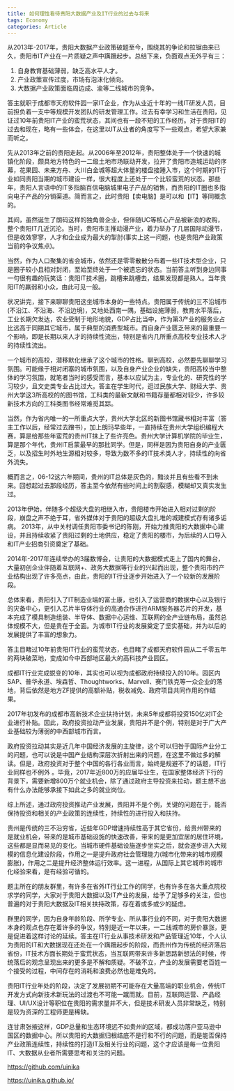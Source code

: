 ```yaml
---
title: 如何理性看待贵阳大数据产业及IT行业的过去与将来
tags: Economy
categories: Article
---
```


从2013年-2017年，贵阳大数据产业政策破题至今，围绕其的争论和拉锯由来已久，贵阳市IT产业在一片质疑之声中蹒跚起步。总结下来，负面观点无外乎有三：
1. 自身教育基础薄弱，缺乏高水平人才。
2. 产业政策宣传过度，市场有泡沫化倾向。
3. 大数据产业政策面临周边成、渝等二线城市的竞争。

<!-- more -->

答主就职于成都市天府软件园一家IT企业，作为从业近十年的一线IT研发人员，目前担负着一支中等规模开发团队的研发管理工作。过去有幸学习和生活在贵阳，见证过10年前贵阳IT产业的蛮荒状态，其间也有一段不短的工作经历。对于贵阳IT的过去和现在，略有一些体会，在这里以IT从业者的角度写下一些观点，希望大家兼而听之。

先从2013年之前的贵阳走起。从2006年至2012年，贵阳整体处于一个快速的城镇化阶段，颇具地方特色的一二级土地市场联动开发，拉开了贵阳市造城运动的序幕，花果园、未来方舟、大川白金城等超大体量的楼盘接踵入市，这个时期的IT行业如同贵阳当期的城市建设一样，很大程度上还处于一个比较蛮荒的状态。那些年，贵阳人言语中的IT多指脑百信电脑城里电子产品的销售，而贵阳的IT圈也多指向电子产品的分销渠道。简而言之，此时贵阳【卖电脑】是可以和【IT】等同概念的。

其间，虽然诞生了朗码这样的独角兽企业，但伴随UC等核心产品被新浪的收购，整个贵阳IT几近沉沦。当时，贵阳市主推动漫产业，着力举办了几届国际动漫节，但是收效寥寥，人才和企业成为最大的掣肘(事实上这一问题，也是贵阳产业政策当前的争议焦点)。

当然，作为人口聚集的省会城市，依然还是零零散散分布着一些IT技术型企业，只是圈子较小且相对封闭，至始至终处于一个被遗忘的状态。当前答主听到身边同事一句很有趣的玩笑话：贵阳IT技术圈，跳槽来跳槽去，结果发现都是熟人。当年贵阳IT的羸弱和小众，由此可见一般。

状况讲完，接下来聊聊贵阳这坐城市本身的一些特点。贵阳属于传统的三不沿城市(不沿江、不沿海、不沿边境)，又地处西南一隅，基础设施薄弱，教育水平落后，工业长期欠发达，农业受制于地形地貌，GDP占比当中，作为第3产业的服务业占比远高于同期其它城市，属于典型的消费型城市。而自身产业匮乏带来的最重要一个影响，即是长期以来人才的持续性流出，特别是省内几所重点高校专业技术人才的持续性流出。

一个城市的高校，潜移默化继承了这个城市的性格。聊到高校，必然要先聊聊学习氛围。可能缘于相对闭塞的城市氛围，以及自身产业企业的缺失，贵阳高校当中整体的学习氛围，就笔者当时的感受而言，基本以应试为主，专业化的、研究性的学习较少，且文史类专业占比过大。答主在学生时代，逛过民族大学、财经大学、贵州大学这3所高校的的图书馆，工科类的最新文献和书籍存量都相对较少，许多较新技术方向的工科类图书经常难觅其踪。

当然，作为省内唯一的一所重点大学，贵州大学北区的新图书馆藏书相对丰富（答主工作以后，经常过去蹭书），加上朗玛早些年，一直持续在贵州大学组织编程大赛，算是给那些年蛮荒的贵州IT抹上了些许亮色。贵州大学计算机学院的毕业生，算是那个年代，贵州IT启蒙最早的那批同学。但是，同样是因为贵阳自身的产业匮乏，以及招生时外地生源相对较多，导致为数不多的IT技术类人才，持续性的向省外流失。

概而言之，06-12这六年期间，贵州的IT总体是灰色的，黯淡并且有些看不到未来。回想起过去那段经历，答主至今依然有些时间上的割裂感，模糊却又真实发生过。

2013年伊始，伴随多个超级大盘的相继入市，贵阳楼市开始进入相对过剩的阶段，崩盘之声不绝于耳，省外媒体对于贵阳的超级大盘扎堆的城建模式存有诸多诟病。 2013年，从中关村调任贵阳市委书记的陈刚，开始力推贵阳的大数据中心建设，并且持续收紧了贵阳过剩的土地供应，稳定了贵阳的楼市，为后续的人口导入和IT产业招商引资奠定了基础。

2014年-2017年连续举办的3届数博会，让贵阳的大数据模式走上了国内的舞台，大量初创企业伴随着互联网+、政务大数据等行业的兴起而出现，整个贵阳市的产业结构出现了许多亮点，由此，贵阳的IT行业逐步开始进入了一个较新的发展阶段。

总体来看，贵阳引入了IT制造业端的富士康，也引入了运营商的数据中心以及银行的灾备中心，更引入芯片半导体行业的高通合作进行ARM服务器芯片的开发，基本完成了模具制造组装、半导体、数据中心运维、互联网的全产业链布局，虽然总体规模不大，但是贵在于全面。为城市IT行业的发展奠定了坚实基础，并为以后的发展提供了丰富的想象力。

答主目睹过10年前贵阳IT行业的蛮荒状态，也目睹了成都天府软件园从二千零五年的两块破菜地，变成如今中西部地区最大的高科技产业园区。

成都IT行业完成蜕变的10年，其实也可以视为成都政府持续投入的10年。园区内SAP、普华永道、埃森哲、Thoughtworks、Marvell、赛门铁克等一众企业的落地，背后依然是地方ZF提供的高额补贴，税收减免、政府项目共同作用的作结果。

2017年初发布的成都市高新技术企业扶持计划，未来5年成都将投资150亿对IT企业进行补贴。因此，政府投资拉动产业发展，贵阳并不是个例，特别是对于广大产业基础较为薄弱的中西部城市而言。

政府投资拉动其实是近几年中国经济发展的主旋律，这个可以归咎于国际产业分工的问题，也可以说是中国产业结构深层次折射出来的问题，在这里不做过多的解读。但是，政府投资对于整个中国的各行各业而言，始终是规避不了的话题，IT行业同样也不例外 。毕竟，2017年近800万的应届毕业生，在国家整体经济下行的背景下，需要新增800万个就业机会，除了通过政府主导投资来拉动，题主想不出有什么办法能够承接下如此之多的就业岗位。

综上所述，通过政府投资推动产业发展，贵阳并不是个例，关键的问题在于，能否保持投资和相关的产业政策的连续性，持续性的进行投入和扶持。

贵州是传统的三不沿穷省，近些年GDP增速持续性高于其它省份，给贵州带来的是就业机会，带来的是城市基础设施的快速改善，带来的是更加宜居的居住环境，这些都是显而易见的变化。当城市硬件基础设施逐步坐实之后，就会逐步进入大规模的信息化建设阶段，作用之一是提升政府社会管理能力(城市化带来的城市规模膨胀)，作用之二是提升经济整体运行效率。这一进程，从国际上其它城市的城市化经验来看，是有经验可循的。

题主所在的朋友群里，有许多在省外IT行业工作的同学，也有许多在各大重点院校求学的同学，大家对于贵阳大数据以及IT产业的发展，给予了足够多的关注，但也普遍的对于贵阳大数据及IT相关扶持政策，存在着或多或少的疑虑。

群里的同学，因为自身年龄阶段、所学专业、所从事行业的不同，对于贵阳大数据本身的观点也存在着许多的争议，特别是近一年以来，一二线城市的房价暴涨，更是促进着这样讨论的延续。答主在IT行业从事技术研发和产品管理近10年，个人认为贵阳的IT和大数据现在还处在一个蹒跚起步的阶段，而贵州作为传统的经济落后省份，IT技术方面长期处于蛮荒状态，当互联网带来许多新思路新想法的时候，传统落后的观念呈现出来的更多是不解和质疑。不破不立，产业的发展需要老百姓一个接受的过程，中间存在的消耗和浪费必然也是难免的。

贵阳IT行业年处的阶段，决定了发展初期不可能存在大量高端的职业机会，传统IT开发方式向新技术新玩法的过渡也不可能一蹴而就。目前，互联网运营、产品经理、UI/UX设计等职位在贵阳的需求量并不大，但是技术研发人员非常缺乏，特别是较为资深的工程师更是稀缺。

连甘肃张掖这样，GDP总量和生态环境远不如贵州的区域，都成功落户亚马逊中国区的数据中心。所以贵阳的大数据归根结底不是行和不行的问题，而是能否保持产业政策连续性，持续性的打造IT及相关行业的问题，这个才应该是每一位贵阳IT、大数据从业者所需要思考和关注的问题。

https://github.com/uinika

https://uinika.github.io/